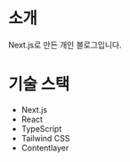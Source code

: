 # 소개

Next.js로 만든 개인 블로그입니다.

# 기술 스택

- Next.js
- React
- TypeScript
- Tailwind CSS
- Contentlayer

